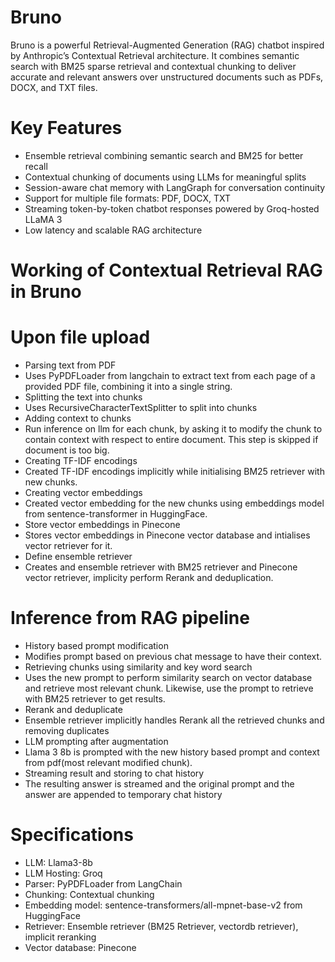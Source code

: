 # Bruno
Bruno is a powerful Retrieval-Augmented Generation (RAG) chatbot inspired by Anthropic’s Contextual Retrieval architecture. It combines semantic search with BM25 sparse retrieval and contextual chunking to deliver accurate and relevant answers over unstructured documents such as PDFs, DOCX, and TXT files.

# Key Features
- Ensemble retrieval combining semantic search and BM25 for better recall
- Contextual chunking of documents using LLMs for meaningful splits
- Session-aware chat memory with LangGraph for conversation continuity
- Support for multiple file formats: PDF, DOCX, TXT
- Streaming token-by-token chatbot responses powered by Groq-hosted LLaMA 3
- Low latency and scalable RAG architecture

# Working of Contextual Retrieval RAG in Bruno
# Upon file upload
- Parsing text from PDF
-  Uses PyPDFLoader from langchain to extract text from each page of a provided PDF file, combining it into a single string.
- Splitting the text into chunks
-  Uses RecursiveCharacterTextSplitter to split into chunks
- Adding context to chunks
-  Run inference on llm for each chunk, by asking it to modify the chunk to contain context with respect to entire document. This step is skipped if document is too big.
- Creating TF-IDF encodings
-  Created TF-IDF encodings implicitly while initialising BM25 retriever with new chunks.
- Creating vector embeddings
-  Created vector embedding for the new chunks using embeddings model from sentence-transformer in HuggingFace.
- Store vector embeddings in Pinecone
-  Stores vector embeddings in Pinecone vector database and intialises vector retriever for it.
- Define ensemble retriever
-  Creates and ensemble retriever with BM25 retriever and Pinecone vector retriever, implicity perform Rerank and deduplication.
# Inference from RAG pipeline
- History based prompt modification
-  Modifies prompt based on previous chat message to have their context.
- Retrieving chunks using similarity and key word search
-  Uses the new prompt to perform similarity search on vector database and retrieve most relevant chunk. Likewise, use the prompt to retrieve with BM25 retriever to get results.
- Rerank and deduplicate
-  Ensemble retriever implicitly handles Rerank all the retrieved chunks and removing duplicates
- LLM prompting after augmentation
-  Llama 3 8b is prompted with the new history based prompt and context from pdf(most relevant modified chunk).
- Streaming result and storing to chat history
-  The resulting answer is streamed and the original prompt and the answer are appended to temporary chat history

# Specifications
- LLM: Llama3-8b
- LLM Hosting: Groq
- Parser: PyPDFLoader from LangChain
- Chunking: Contextual chunking
- Embedding model: sentence-transformers/all-mpnet-base-v2 from HuggingFace
- Retriever: Ensemble retriever (BM25 Retriever, vectordb retriever), implicit reranking
- Vector database: Pinecone



